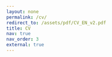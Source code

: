```yaml
---
layout: none
permalink: /cv/
redirect_to: /assets/pdf/CV_EN_v2.pdf
title: CV
nav: true
nav_order: 3
external: true
---
```

